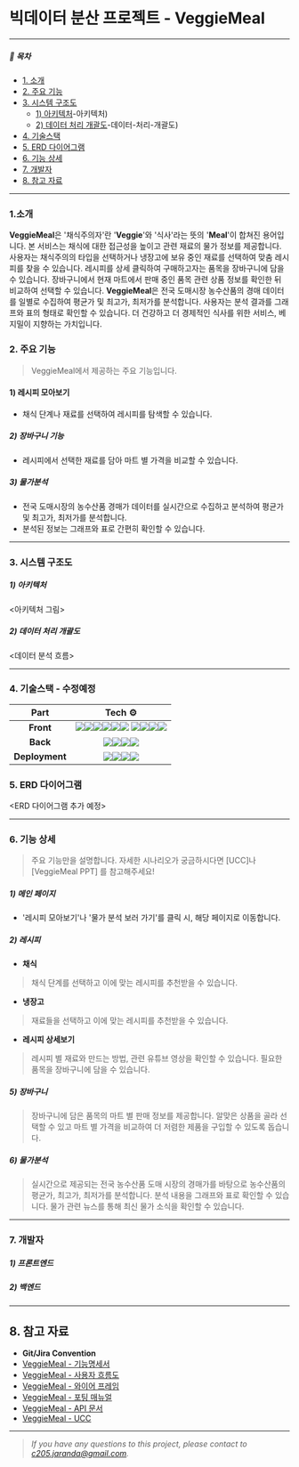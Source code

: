# 빅데이터 분산 프로젝트 - VeggieMeal
---
##### 📑 목차

- [1. 소개](#1-소개)
- [2. 주요 기능](#2-주요-기능)
- [3. 시스템 구조도](#3-시스템-구조도)
	- [1) 아키텍처](#1)-아키텍처)
	- [2) 데이터 처리 개괄도](#2)-데이터-처리-개괄도)
- [4. 기술스택](#4-기술스택)
- [5. ERD 다이어그램](#5-erd-다이어그램)
- [6. 기능 상세](#6-기능-상세)
- [7. 개발자](#7-개발자)
- [8. 참고 자료](#7-참고-자료)
---
### 1.소개
**VeggieMeal**은 '채식주의자'란 '**Veggie**'와 '식사'라는 뜻의 '**Meal**'이 합쳐진 용어입니다. 본 서비스는 채식에 대한 접근성을 높이고 관련 재료의 물가 정보를 제공합니다. 사용자는 채식주의의 타입을 선택하거나 냉장고에 보유 중인 재료를 선택하여 맞춤 레시피를 찾을 수 있습니다. 레시피를 상세 클릭하여 구매하고자는 품목을 장바구니에 담을 수 있습니다.  장바구니에서 현재 마트에서 판매 중인 품목 관련 상품 정보를 확인한 뒤 비교하여 선택할 수 있습니다. **VeggieMeal**은 전국 도매시장 농수산품의 경매 데이터를 일별로 수집하여 평균가 및 최고가, 최저가를 분석합니다. 사용자는 분석 결과를 그래프와 표의 형태로 확인할 수 있습니다. 더 건강하고 더 경제적인 식사를 위한 서비스, 베지밀이 지향하는 가치입니다. 

### 2. 주요 기능
> VeggieMeal에서 제공하는 주요 기능입니다.
#### 1) 레시피 모아보기
- 채식 단계나 재료를 선택하여 레시피를 탐색할 수 있습니다.

##### 2) 장바구니 기능
- 레시피에서 선택한 재료를 담아 마트 별 가격을 비교할 수 있습니다.

##### 3) 물가분석
- 전국 도매시장의 농수산품 경매가 데이터를 실시간으로 수집하고 분석하여 평균가 및 최고가, 최저가를 분석합니다.
- 분석된 정보는 그래프와 표로 간편히 확인할 수 있습니다.

---

### 3. 시스템 구조도
##### 1) 아키텍처
<아키텍처 그림>

##### 2) 데이터 처리 개괄도
<데이터 분석 흐름>

---

### 4. 기술스택 - 수정예정

|      Part      |                            Tech ⚙                            |
| :------------: | :----------------------------------------------------------: |
|   **Front**    | <img src="https://img.shields.io/badge/next.js-000000?style=for-the-badge&logo=next.js&logoColor=white"><img src="https://img.shields.io/badge/react-61DAFB?style=for-the-badge&logo=react&logoColor=white"><img src="https://img.shields.io/badge/redux-764ABC?style=for-the-badge&logo=react&logoColor=white"><img src="https://img.shields.io/badge/axios-0088CC?style=for-the-badge&logo=axios&logoColor=white"><img src="https://img.shields.io/badge/html5-E34F26?style=for-the-badge&logo=html5&logoColor=white"><img src="https://img.shields.io/badge/reactrouter-CA4245?style=for-the-badge&logo=reactrouter&logoColor=white"> <img src="https://img.shields.io/badge/css3-1572B6?style=for-the-badge&logo=css3&logoColor=white"><img src="https://img.shields.io/badge/sass-CC6699?style=for-the-badge&logo=sass&logoColor=white"><img src="https://img.shields.io/badge/javascript-F7DF1E?style=for-the-badge&logo=javascript&logoColor=white"><img src="https://img.shields.io/badge/firebase-FFCA28?style=for-the-badge&logo=firebase&logoColor=white"> |
|    **Back**    | <img src="https://img.shields.io/badge/springboot-6DB33F?style=for-the-badge&logo=spring&logoColor=white"><img src="https://img.shields.io/badge/springsecurity-6DB33F?style=for-the-badge&logo=springsecurity&logoColor=white"><img src="https://img.shields.io/badge/mariadb-003545?style=for-the-badge&logo=mariadb&logoColor=white"><img src="https://img.shields.io/badge/gradle-02303A?style=for-the-badge&logo=gradle&logoColor=white"> |
| **Deployment** | <img src="https://img.shields.io/badge/amazon_ec2-FF9900?style=for-the-badge&logo=amazonec2&logoColor=white"><img src="https://img.shields.io/badge/docker-2496ED?style=for-the-badge&logo=docker&logoColor=white"><img src="https://img.shields.io/badge/jenkins-D24939?style=for-the-badge&logo=jenkins&logoColor=white"><img src="https://img.shields.io/badge/nginx-009639?style=for-the-badge&logo=nginx&logoColor=white"> |

### 5. ERD 다이어그램
<ERD 다이어그램 추가 예정>

---

### 6. 기능 상세
> 주요 기능만을 설명합니다. 자세한 시나리오가 궁금하시다면 [UCC]나 [VeggieMeal PPT] 를 참고해주세요!
##### 1) 메인 페이지
* '레시피 모아보기'나 '물가 분석 보러 가기'를 클릭 시, 해당 페이지로 이동합니다.


##### 2) 레시피
* **채식**
> 채식 단계를 선택하고 이에 맞는 레시피를 추천받을 수 있습니다.

* **냉장고**
> 재료들을 선택하고 이에 맞는 레시피를 추천받을 수 있습니다.

* **레시피 상세보기**
> 레시피 별 재료와 만드는 방법, 관련 유튜브 영상을 확인할 수 있습니다.
> 필요한 품목을 장바구니에 담을 수 있습니다.

##### 5) 장바구니
> 장바구니에 담은 품목의 마트 별 판매 정보를 제공합니다.
> 알맞은 상품을 골라 선택할 수 있고 마트 별 가격을 비교하여 더 저렴한 제품을 구입할 수 있도록 돕습니다.

##### 6) 물가분석
> 실시간으로 제공되는 전국 농수산품 도매 시장의 경매가를 바탕으로 농수산품의 평균가, 최고가, 최저가를 분석합니다.
> 분석 내용을 그래프와 표로 확인할 수 있습니다.
> 물가 관련 뉴스를 통해 최신 물가 소식을 확인할 수 있습니다.

---

### 7. 개발자
##### 1) 프론트엔드

##### 2) 백엔드

---

## 8. 참고 자료
* **Git/Jira Convention**
* [VeggieMeal - 기능명세서]()
* [VeggieMeal - 사용자 흐름도]()
* [VeggieMeal - 와이어 프레임]()
* [VeggieMeal - 포팅 매뉴얼]()
* [VeggieMeal - API 문서]()
* [VeggieMeal - UCC]()

---
> _If you have any questions to this project, please contact to c205.jaranda@gmail.com._


